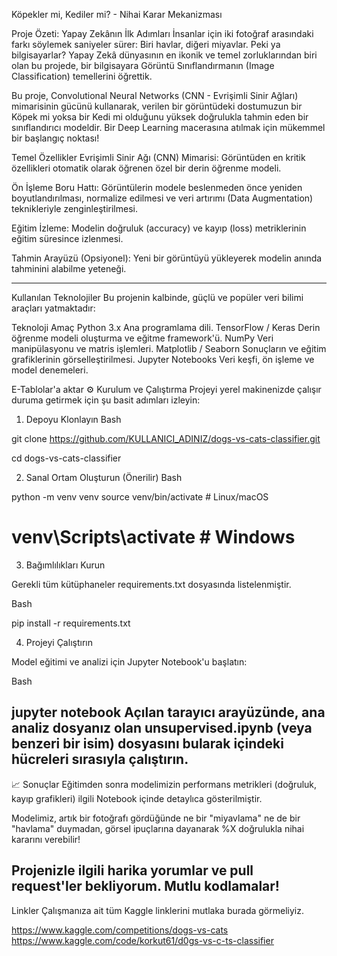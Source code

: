  Köpekler mi, Kediler mi? - Nihai Karar Mekanizması

 Proje Özeti:
Yapay Zekânın İlk Adımları
İnsanlar için iki fotoğraf arasındaki farkı söylemek saniyeler sürer: Biri havlar, diğeri miyavlar. Peki ya bilgisayarlar? Yapay Zekâ dünyasının en ikonik ve temel zorluklarından biri olan bu projede, bir bilgisayara Görüntü Sınıflandırmanın (Image Classification) temellerini öğrettik.

Bu proje, Convolutional Neural Networks (CNN - Evrişimli Sinir Ağları) mimarisinin gücünü kullanarak, verilen bir görüntüdeki dostumuzun bir Köpek mi yoksa bir Kedi mi olduğunu yüksek doğrulukla tahmin eden bir sınıflandırıcı modeldir. Bir Deep Learning macerasına atılmak için mükemmel bir başlangıç noktası!

Temel Özellikler
Evrişimli Sinir Ağı (CNN) Mimarisi: Görüntüden en kritik özellikleri otomatik olarak öğrenen özel bir derin öğrenme modeli.

Ön İşleme Boru Hattı: 
Görüntülerin modele beslenmeden önce yeniden boyutlandırılması, normalize edilmesi ve veri artırımı (Data Augmentation) teknikleriyle zenginleştirilmesi.

Eğitim İzleme:
Modelin doğruluk (accuracy) ve kayıp (loss) metriklerinin eğitim süresince izlenmesi.

Tahmin Arayüzü (Opsiyonel): 
Yeni bir görüntüyü yükleyerek modelin anında tahminini alabilme yeteneği.

 ------------------------------------------------------------------------------------------------------------------------------------------------------------------ 
 
Kullanılan Teknolojiler
Bu projenin kalbinde, güçlü ve popüler veri bilimi araçları yatmaktadır:

Teknoloji	Amaç
Python 3.x	Ana programlama dili.
TensorFlow / Keras	Derin öğrenme modeli oluşturma ve eğitme framework'ü.
NumPy	Veri manipülasyonu ve matris işlemleri.
Matplotlib / Seaborn	Sonuçların ve eğitim grafiklerinin görselleştirilmesi.
Jupyter Notebooks	Veri keşfi, ön işleme ve model denemeleri.

E-Tablolar'a aktar
⚙️ Kurulum ve Çalıştırma
Projeyi yerel makinenizde çalışır duruma getirmek için şu basit adımları izleyin:

1. Depoyu Klonlayın
Bash

git clone https://github.com/KULLANICI_ADINIZ/dogs-vs-cats-classifier.git

cd dogs-vs-cats-classifier

2. Sanal Ortam Oluşturun (Önerilir)
Bash

python -m venv venv
source venv/bin/activate  # Linux/macOS
# venv\Scripts\activate  # Windows

3. Bağımlılıkları Kurun
   
Gerekli tüm kütüphaneler requirements.txt dosyasında listelenmiştir.

Bash

pip install -r requirements.txt

4. Projeyi Çalıştırın
   
Model eğitimi ve analizi için Jupyter Notebook'u başlatın:

Bash

jupyter notebook
Açılan tarayıcı arayüzünde, ana analiz dosyanız olan unsupervised.ipynb (veya benzeri bir isim) dosyasını bularak içindeki hücreleri sırasıyla çalıştırın.
------------------------------------------------------------------------------------------------------------------------------------------------------------------
📈 Sonuçlar
Eğitimden sonra modelimizin performans metrikleri (doğruluk, kayıp grafikleri) ilgili Notebook içinde detaylıca gösterilmiştir.

Modelimiz, artık bir fotoğrafı gördüğünde ne bir "miyavlama" ne de bir "havlama" duymadan, görsel ipuçlarına dayanarak %X doğrulukla nihai kararını verebilir!

Projenizle ilgili harika yorumlar ve pull request'ler bekliyorum. Mutlu kodlamalar!
--------------------------------------------------------------------------------------------------------------------------------------------------------------------
Linkler
Çalışmanıza ait tüm Kaggle linklerini mutlaka burada görmeliyiz.

https://www.kaggle.com/competitions/dogs-vs-cats
https://www.kaggle.com/code/korkut61/d0gs-vs-c-ts-classifier
